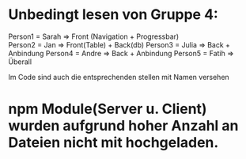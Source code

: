 # Unbedingt lesen von Gruppe 4:
Person1 = Sarah => Front (Navigation + Progressbar)<br/>
Person2 = Jan => Front(Table) + Back(db)
Person3 = Julia => Back + Anbindung
Person4 = Andre => Back + Anbindung
Person5 = Fatih => Überall

Im Code sind auch die entsprechenden stellen mit Namen versehen

# npm Module(Server u. Client) wurden aufgrund hoher Anzahl an Dateien nicht mit hochgeladen.

